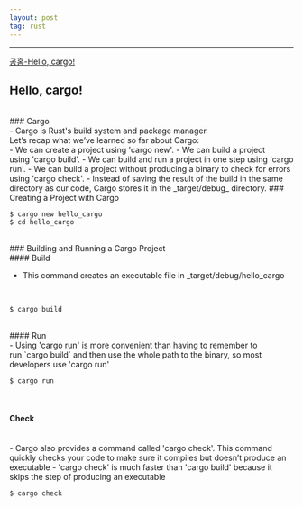 ```yaml
---
layout: post
tag: rust
---
```

***

[공홈-Hello, cargo!](https://doc.rust-lang.org/book/ch01-03-hello-cargo.html)

## Hello, cargo!
<br>
### Cargo
<br>
- Cargo is Rust's build system and package manager.
<br>
Let’s recap what we’ve learned so far about Cargo:
<br>
- We can create a project using 'cargo new'.
- We can build a project using 'cargo build'.
- We can build and run a project in one step using 'cargo run'.
- We can build a project without producing a binary to check for errors using 'cargo check'.
- Instead of saving the result of the build in the same directory as our code, Cargo stores it in the _target/debug_ directory.
### Creating a Project with Cargo
<br>

```
$ cargo new hello_cargo
$ cd hello_cargo
```
<br>
### Building and Running a Cargo Project
<br>
#### Build
<br>

- This command creates an executable file in _target/debug/hello_cargo
<br>

```
$ cargo build
```
<br>
#### Run
<br>
- Using 'cargo run' is more convenient than having to remember to run `cargo build` and then use the whole path to the binary, so most developers use 'cargo run'
<br>

```
$ cargo run
```
<br>

#### Check
<br>
- Cargo also provides a command called 'cargo check'. This command quickly checks your code to make sure it compiles but doesn’t produce an executable
- 'cargo check' is much faster than 'cargo build' because it skips the step of producing an executable
<br>

```
$ cargo check
```


